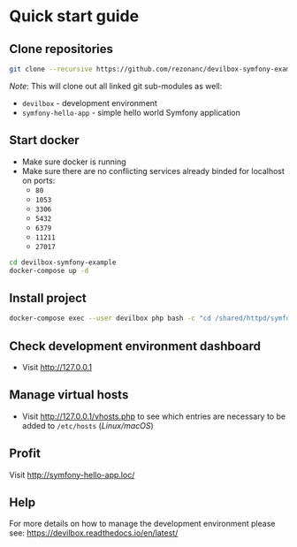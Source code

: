 # Quick start guide

## Clone repositories

```bash
git clone --recursive https://github.com/rezonanc/devilbox-symfony-example.git
```

*Note*: This will clone out all linked git sub-modules as well:

* `devilbox` - development environment
* `symfony-hello-app` - simple hello world Symfony application

## Start docker

* Make sure docker is running
* Make sure there are no conflicting services already binded for localhost on ports:
  * `80`
  * `1053`
  * `3306`
  * `5432`
  * `6379`
  * `11211`
  * `27017`

```bash
cd devilbox-symfony-example
docker-compose up -d
```

## Install project

```bash
docker-compose exec --user devilbox php bash -c "cd /shared/httpd/symfony-hello-app/project/ && composer install -n"
```

## Check development environment dashboard

* Visit http://127.0.0.1

## Manage virtual hosts

* Visit http://127.0.0.1/vhosts.php to see which entries are necessary to be added to `/etc/hosts` (*Linux/macOS*)

## Profit

Visit http://symfony-hello-app.loc/

## Help

For more details on how to manage the development environment please see: https://devilbox.readthedocs.io/en/latest/
